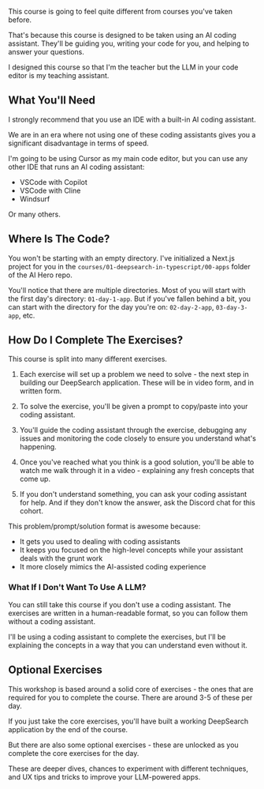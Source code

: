 This course is going to feel quite different from courses you've taken before.

That's because this course is designed to be taken using an AI coding assistant. They'll be guiding you, writing your code for you, and helping to answer your questions.

I designed this course so that I'm the teacher but the LLM in your code editor is my teaching assistant.

## What You'll Need

I strongly recommend that you use an IDE with a built-in AI coding assistant.

We are in an era where not using one of these coding assistants gives you a significant disadvantage in terms of speed.

I'm going to be using Cursor as my main code editor, but you can use any other IDE that runs an AI coding assistant:

- VSCode with Copilot
- VSCode with Cline
- Windsurf

Or many others.

## Where Is The Code?

You won't be starting with an empty directory. I've initialized a Next.js project for you in the `courses/01-deepsearch-in-typescript/00-apps` folder of the AI Hero repo.

You'll notice that there are multiple directories. Most of you will start with the first day's directory: `01-day-1-app`. But if you've fallen behind a bit, you can start with the directory for the day you're on: `02-day-2-app`, `03-day-3-app`, etc.

## How Do I Complete The Exercises?

This course is split into many different exercises.

1. Each exercise will set up a problem we need to solve - the next step in building our DeepSearch application. These will be in video form, and in written form.

2. To solve the exercise, you'll be given a prompt to copy/paste into your coding assistant.

3. You'll guide the coding assistant through the exercise, debugging any issues and monitoring the code closely to ensure you understand what's happening.

4. Once you've reached what you think is a good solution, you'll be able to watch me walk through it in a video - explaining any fresh concepts that come up.

5. If you don't understand something, you can ask your coding assistant for help. And if they don't know the answer, ask the Discord chat for this cohort.

This problem/prompt/solution format is awesome because:

- It gets you used to dealing with coding assistants
- It keeps you focused on the high-level concepts while your assistant deals with the grunt work
- It more closely mimics the AI-assisted coding experience

### What If I Don't Want To Use A LLM?

You can still take this course if you don't use a coding assistant. The exercises are written in a human-readable format, so you can follow them without a coding assistant.

I'll be using a coding assistant to complete the exercises, but I'll be explaining the concepts in a way that you can understand even without it.

## Optional Exercises

This workshop is based around a solid core of exercises - the ones that are required for you to complete the course. There are around 3-5 of these per day.

If you just take the core exercises, you'll have built a working DeepSearch application by the end of the course.

But there are also some optional exercises - these are unlocked as you complete the core exercises for the day.

These are deeper dives, chances to experiment with different techniques, and UX tips and tricks to improve your LLM-powered apps.
